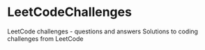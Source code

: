 # LeetCodeChallenges
LeetCode challenges - questions and answers
Solutions to coding challenges from LeetCode
